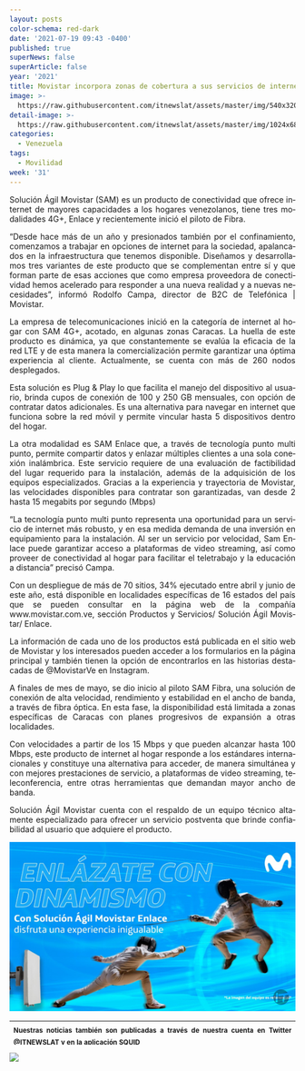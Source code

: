 ```yaml
---
layout: posts
color-schema: red-dark
date: '2021-07-19 09:43 -0400'
published: true
superNews: false
superArticle: false
year: '2021'
title: Movistar incorpora zonas de cobertura a sus servicios de internet al hogar
image: >-
  https://raw.githubusercontent.com/itnewslat/assets/master/img/540x320/Movistar-SAM-p.jpg
detail-image: >-
  https://raw.githubusercontent.com/itnewslat/assets/master/img/1024x680/Movistar-SAM-g.jpg
categories:
  - Venezuela
tags:
  - Movilidad
week: '31'
---
```

<p style="text-align: justify;"><span lang="ES-VE">Solución Ágil Movistar (SAM) es un producto de conectividad que ofrece internet de mayores capacidades a los hogares venezolanos, tiene tres modalidades 4G+, Enlace y recientemente inició el piloto de Fibra.</span></p>
<p style="text-align: justify;"><span lang="ES-VE">“Desde hace más de un año y presionados también por el confinamiento, comenzamos a trabajar en opciones de internet para la sociedad, apalancados en la infraestructura que tenemos disponible. Diseñamos y desarrollamos tres variantes de este producto que se complementan entre sí y que forman parte de esas acciones que como empresa proveedora de conectividad hemos acelerado para responder a una nueva realidad y a nuevas necesidades”, informó Rodolfo Campa, director de B2C de Telefónica | Movistar.</span></p>
<p style="text-align: justify;"><span lang="ES-VE">La empresa de telecomunicaciones inició en la categoría de internet al hogar con SAM 4G+, acotado, en algunas zonas Caracas. La huella de este producto es dinámica, ya que constantemente se evalúa la eficacia de la red LTE y de esta manera la comercialización permite garantizar una óptima experiencia al cliente. Actualmente, se cuenta con más de 260 nodos desplegados.</span></p>
<p style="text-align: justify;"><span lang="ES-VE">Esta solución es Plug &amp; Play lo que facilita el manejo del dispositivo al usuario, brinda cupos de conexión de 100 y 250 GB mensuales, con opción de contratar datos adicionales. Es una alternativa para navegar en internet que funciona sobre la red móvil y permite vincular hasta 5 dispositivos dentro del hogar. </span></p>
<p style="text-align: justify;"><span lang="ES-VE">La otra modalidad es SAM Enlace que, a través de tecnología punto multi punto, permite compartir datos y enlazar múltiples clientes a una sola conexión inalámbrica. Este servicio requiere de una evaluación de factibilidad del lugar requerido para la instalación, además de la adquisición de los equipos especializados. Gracias a la experiencia y trayectoria de Movistar, las velocidades disponibles para contratar son garantizadas, van desde 2 hasta 15 megabits por segundo (Mbps) </span></p>
<p style="text-align: justify;"><span lang="ES-VE">“La tecnología punto multi punto representa una oportunidad para un servicio de internet más robusto, y en esa medida demanda de una inversión en equipamiento para la instalación. Al ser un servicio por velocidad, Sam Enlace puede garantizar acceso a plataformas de video streaming, así como proveer de conectividad al hogar para facilitar el teletrabajo y la educación a distancia” precisó Campa.</span></p>
<p style="text-align: justify;"><span lang="ES-VE">Con un despliegue de más de 70 sitios, 34% ejecutado entre abril y junio de este año, está disponible en localidades específicas de 16 estados del país que se pueden consultar en la página web de la compañía www.movistar.com.ve, sección Productos y Servicios/ Solución Ágil Movistar/ Enlace.</span></p>
<p style="text-align: justify;"><span lang="ES-VE">La información de cada uno de los productos está publicada en el sitio web de Movistar y los interesados pueden acceder a los formularios en la página principal y también tienen la opción de encontrarlos en las historias destacadas de @MovistarVe en Instagram.</span></p>
<p style="text-align: justify;"><span lang="ES-VE">A finales de mes de mayo, se dio inicio al piloto SAM Fibra, una solución de conexión de alta velocidad, rendimiento y estabilidad en el ancho de banda, a través de fibra óptica. En esta fase, la disponibilidad está limitada a zonas específicas de Caracas con planes progresivos de expansión a otras localidades. </span></p>
<p style="text-align: justify;"><span lang="ES-VE">Con velocidades a partir de los 15 Mbps y que pueden alcanzar hasta 100 Mbps, este producto de internet al hogar responde a los estándares internacionales y constituye una alternativa para acceder, de manera simultánea y con mejores prestaciones de servicio, a plataformas de video streaming, teleconferencia, entre otras herramientas que demandan mayor ancho de banda.</span></p>
<p style="text-align: justify;"><span lang="ES-VE">Solución Ágil Movistar cuenta con el respaldo de un equipo técnico altamente especializado para ofrecer un servicio postventa que brinde confiabilidad al usuario que adquiere el producto.</span></p>

![](https://raw.githubusercontent.com/itnewslat/assets/master/img/540x320/Movistar-SAM-p.jpg)

<table style="height: 42px;" width="569">
<tbody>
<tr>
<td style="text-align: justify;"><sub><strong>Nuestras noticias también son publicadas a través de nuestra cuenta en Twitter <a href="https://twitter.com/itnewslat?lang=es">@ITNEWSLAT</a> y en la aplicación <a href="https://squidapp.co/en/">SQUID</a></strong></sub></td>
</tr>
</tbody>
</table>

<img src="https://tracker.metricool.com/c3po.jpg?hash=56f88a41e39ab42c063cc51676587a04"/>